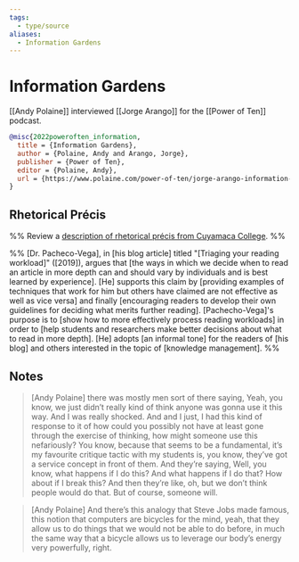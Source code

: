```yaml
---
tags:
  - type/source
aliases:
  - Information Gardens
---
```

# Information Gardens
[[Andy Polaine]] interviewed [[Jorge Arango]] for the [[Power of Ten]] podcast.

```bibtex
@misc{2022poweroften_information,
  title = {Information Gardens},
  author = {Polaine, Andy and Arango, Jorge},
  publisher = {Power of Ten},
  editor = {Polaine, Andy},
  url = {https://www.polaine.com/power-of-ten/jorge-arango-information-gardens/}
}
```

## Rhetorical Précis
%% Review a [description of rhetorical précis from Cuyamaca College](https://www.cuyamaca.edu/student-support/tutoring-center/files/student-resources/rhetorical-precis-description-and-examples.pdf). %%

%%
[Dr. Pacheco-Vega], in [his blog article] titled "[Triaging your reading workload]" ([2019]), argues that [the ways in which we decide when to read an article in more depth can and should vary by individuals and is best learned by experience]. [He] supports this claim by [providing examples of techniques that work for him but others have claimed are not effective as well as vice versa] and finally [encouraging readers to develop their own guidelines for deciding what merits further reading]. [Pachecho-Vega]'s purpose is to [show how to more effectively process reading workloads] in order to [help students and researchers make better decisions about what to read in more depth]. [He] adopts [an informal tone] for the readers of [his blog] and others interested in the topic of [knowledge management]. 
%%
## Notes
> [Andy Polaine] there was mostly men sort of there saying, Yeah, you know, we just didn’t really kind of think anyone was gonna use it this way. And I was really shocked. And and I just, I had this kind of response to it of how could you possibly not have at least gone through the exercise of thinking, how might someone use this nefariously? You know, because that seems to be a fundamental, it’s my favourite critique tactic with my students is, you know, they’ve got a service concept in front of them. And they’re saying, Well, you know, what happens if I do this? And what happens if I do that? How about if I break this? And then they’re like, oh, but we don’t think people would do that. But of course, someone will.

> [Andy Polaine] And there’s this analogy that Steve Jobs made famous, this notion that computers are bicycles for the mind, yeah, that they allow us to do things that we would not be able to do before, in much the same way that a bicycle allows us to leverage our body’s energy very powerfully, right.

